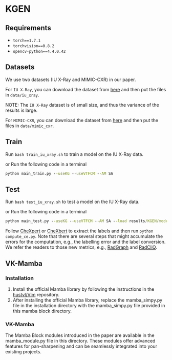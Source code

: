# KGEN

## Requirements

- `torch==1.7.1`
- `torchvision==0.8.2`
- `opencv-python==4.4.0.42`

## Datasets
We use two datasets (IU X-Ray and MIMIC-CXR) in our paper.

For `IU X-Ray`, you can download the dataset from [here](https://drive.google.com/file/d/1c0BXEuDy8Cmm2jfN0YYGkQxFZd2ZIoLg/view?usp=sharing) and then put the files in `data/iu_xray`.

NOTE: The `IU X-Ray` dataset is of small size, and thus the variance of the results is large.

For `MIMIC-CXR`, you can download the dataset from [here](https://physionet.org/content/mimic-cxr/2.1.0/) and then put the files in `data/mimic_cxr`.

## Train

Run `bash train_iu_xray.sh` to train a model on the IU X-Ray data.

or Run the following code in a terminal

```cmd
python main_train.py --useKG --useVTFCM --AM SA
```



## Test

Run `bash test_iu_xray.sh` to test a model on the IU X-Ray data.

or Run the following code in a terminal

```cmd
python main_test.py --useKG --useVTFCM --AM SA --load results/KGEN/model_best_7.pth
```

Follow [CheXpert](https://github.com/MIT-LCP/mimic-cxr/tree/master/txt/chexpert) or [CheXbert](https://github.com/stanfordmlgroup/CheXbert) to extract the labels and then run `python compute_ce.py`. Note that there are several steps that might accumulate the errors for the computation, e.g., the labelling error and the label conversion. We refer the readers to those new metrics, e.g., [RadGraph](https://github.com/jbdel/rrg_emnlp) and [RadCliQ](https://github.com/rajpurkarlab/CXR-Report-Metric).



## VK-Mamba

### Installation

1. Install the official Mamba library by following the instructions in the [hustvl/Vim](https://github.com/hustvl/Vim) repository.
2. After installing the official Mamba library, replace the mamba_simpy.py file in the installation directory with the mamba_simpy.py file provided in this mamba block directory.

### VK-Mamba

The Mamba Block modules introduced in the paper are available in the mamba_module.py file in this directory. These modules offer advanced features for pan-sharpening and can be seamlessly integrated into your existing projects.


